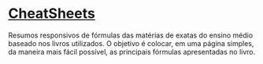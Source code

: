 # [CheatSheets](cheatsheets.gopagoda.com)
Resumos responsivos de fórmulas das matérias de exatas do ensino médio baseado nos livros utilizados. O objetivo é colocar, em uma página simples, da maneira mais fácil possível, as principais fórmulas apresentadas no livro.
